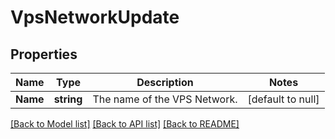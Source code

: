 # VpsNetworkUpdate

## Properties
Name | Type | Description | Notes
------------ | ------------- | ------------- | -------------
**Name** | **string** | The name of the VPS Network. | [default to null]

[[Back to Model list]](../README.md#documentation-for-models) [[Back to API list]](../README.md#documentation-for-api-endpoints) [[Back to README]](../README.md)


